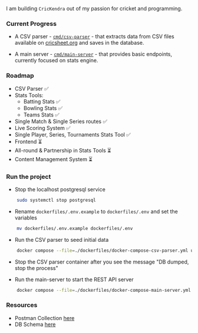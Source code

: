 I am building `CricKendra` out of my passion for cricket and programming.

### Current Progress

- A CSV parser - [`cmd/csv-parser`](./cmd/csv-parser) - that extracts data from CSV files available on [cricsheet.org](https://cricsheet.org) and saves in the database.

- A main server - [`cmd/main-server`](./cmd/main-server) - that provides basic endpoints, currently focused on stats engine.

### Roadmap

- CSV Parser ✅
- Stats Tools:
    - Batting Stats ✅
    - Bowling Stats ✅
    - Teams Stats ✅
- Single Match & Single Series routes ✅
- Live Scoring System ✅
- Single Player, Series, Tournaments Stats Tool ✅
- Frontend ⏳
- All-round & Partnership in Stats Tools ⏳
- Content Management System ⏳

### Run the project

- Stop the localhost postgresql service
```sh
    sudo systemctl stop postgresql
```

- Rename `dockerfiles/.env.example` to `dockerfiles/.env` and set the variables
```sh
    mv dockerfiles/.env.example dockerfiles/.env
```

- Run the CSV parser to seed initial data
```sh
    docker compose --file=./dockerfiles/docker-compose-csv-parser.yml up --build 
```

- Stop the CSV parser container after you see the message "DB dumped, stop the process"

- Run the main-server to start the REST API server
```sh
    docker compose --file=./dockerfiles/docker-compose-main-server.yml up --build 
```


### Resources

- Postman Collection [here](https://documenter.getpostman.com/view/25403102/2sAYBREZ3x)
- DB Schema [here](https://dbdiagram.io/d/CricKendra-670bfc5697a66db9a3d0b44a)
